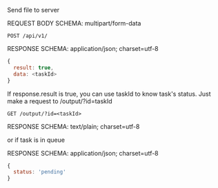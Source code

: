 Send file to server

REQUEST BODY SCHEMA: multipart/form-data
```
POST /api/v1/
```
RESPONSE SCHEMA: application/json; charset=utf-8
```js
{
  result: true,
  data: <taskId>
}
```
If response.result is true, you can use taskId to know task's status. Just make a request to /output/?id=taskId
```
GET /output/?id=<taskId>
```

RESPONSE SCHEMA: text/plain; charset=utf-8

or if task is in queue

RESPONSE SCHEMA: application/json; charset=utf-8
```js
{
  status: 'pending'
}
```
